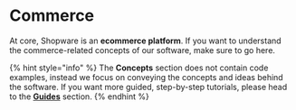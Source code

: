 # Commerce

At core, Shopware is an **ecommerce platform**. If you want to understand the commerce-related concepts of our software, make sure to go here.

{% hint style="info" %}
The **Concepts** section does not contain code examples, instead we focus on conveying the concepts and ideas behind the software. If you want more guided, step-by-step tutorials, please head to the [**Guides**](../../guides/installation/) section.
{% endhint %}
